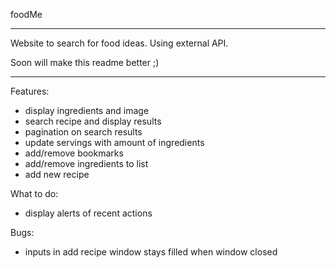 foodMe

---

Website to search for food ideas. Using external API.

Soon will make this readme better ;)

---

Features:

-  display ingredients and image
-  search recipe and display results
-  pagination on search results
-  update servings with amount of ingredients
-  add/remove bookmarks
-  add/remove ingredients to list
-  add new recipe

What to do:

-  display alerts of recent actions

Bugs:

-  inputs in add recipe window stays filled when window closed
